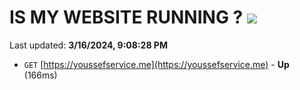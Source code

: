 # IS MY WEBSITE RUNNING ? [![](https://img.shields.io/static/v1?label=Sponsor&message=%E2%9D%A4&logo=GitHub&color=%23fe8e86)](https://github.com/sponsors/<username>)

Last updated: **3/16/2024, 9:08:28 PM**

- `GET` [https://youssefservice.me](https://youssefservice.me) - **Up** (166ms)
